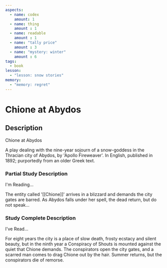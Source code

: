 ```yaml
---
aspects: 
  - name: codex
    amount: 1
  - name: thing
    amount : 1
  - name: readable
    amount : 1
  - name: "tally price"
    amount : 3
  - name: "mystery: winter"
    amount : 6
tags:
  - book
lesson:
  - "lesson: snow stories"
memory:
  - "memory: regret"
---
```


# Chione at Abydos

## Description
Chione at Abydos

A play dealing with the nine-year sojourn of a snow-goddess in the Thracian city of Abydos, by 'Apollo Fireweaver'. In English, published in 1892; purportedly from an older Greek text.
### Partial Study Description
I'm Reading...

The entity called '[[Chione]]' arrives in a blizzard and demands the city gates are barred. As Abydos falls under her spell, the dead return, but do not speak...
### Study Complete Description
I've Read...

For eight years the city is a place of slow death, frosty ecstacy and silent beauty, but in the ninth year a Conspiracy of Shouts is mounted against the quiet that Chione demands. The conspirators open the city gates, and a scarred man comes to drag Chione out by the hair. Summer returns, but the conspirators die of remorse.